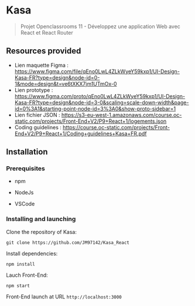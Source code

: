 # Kasa
> Projet Openclassrooms 11 - Développez une application Web avec React et React Router

## Resources provided

- Lien maquette Figma : https://www.figma.com/file/qEno0LwL4ZLkWyeY59kxp1/UI-Design-Kasa-FR?type=design&node-id=0-1&mode=design&t=ve6tXKX7jm1UTmOx-0
- Lien prototype : https://www.figma.com/proto/qEno0LwL4ZLkWyeY59kxp1/UI-Design-Kasa-FR?type=design&node-id=3-0&scaling=scale-down-width&page-id=0%3A1&starting-point-node-id=3%3A0&show-proto-sidebar=1
- Lien fichier JSON : https://s3-eu-west-1.amazonaws.com/course.oc-static.com/projects/Front-End+V2/P9+React+1/logements.json
- Coding guidelines : https://course.oc-static.com/projects/Front-End+V2/P9+React+1/Coding+guidelines+Kasa+FR.pdf

## Installation

### Prerequisites

- npm

- NodeJs

- VSCode

### Installing and launching

Clone the repository of Kasa:

`git clone https://github.com/JM97142/Kasa_React`

Install dependencies:

`npm install`

Lauch Front-End:

`npm start`

Front-End launch at URL `http://localhost:3000`